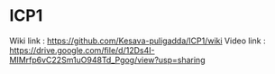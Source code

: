 # ICP1
Wiki link : https://github.com/Kesava-puligadda/ICP1/wiki
Video link : https://drive.google.com/file/d/12Ds4I-MIMrfp6vC22Sm1uO948Td_Pgog/view?usp=sharing
